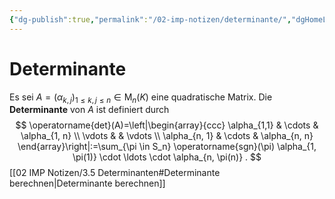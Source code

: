 ```yaml
---
{"dg-publish":true,"permalink":"/02-imp-notizen/determinante/","dgHomeLink":true,"dgPassFrontmatter":false}
---
```


# Determinante
Es sei $A=\left(\alpha_{k, j}\right)_{1 \leq k, j \leq n} \in \mathrm{M}_n(K)$ eine quadratische Matrix. Die **Determinante** von $A$ ist definiert durch
$$
\operatorname{det}(A)=\left|\begin{array}{ccc}
\alpha_{1,1} & \cdots & \alpha_{1, n} \\
\vdots & & \vdots \\
\alpha_{n, 1} & \cdots & \alpha_{n, n}
\end{array}\right|:=\sum_{\pi \in S_n} \operatorname{sgn}(\pi) \alpha_{1, \pi(1)} \cdot \ldots \cdot \alpha_{n, \pi(n)} .
$$
[[02 IMP Notizen/3.5 Determinanten#Determinante berechnen|Determinante berechnen]]
